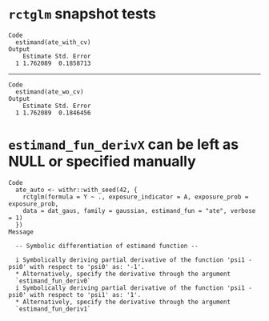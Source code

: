 # `rctglm` snapshot tests

    Code
      estimand(ate_with_cv)
    Output
        Estimate Std. Error
      1 1.762089  0.1858713

---

    Code
      estimand(ate_wo_cv)
    Output
        Estimate Std. Error
      1 1.762089  0.1846456

# `estimand_fun_derivX` can be left as NULL or specified manually

    Code
      ate_auto <- withr::with_seed(42, {
        rctglm(formula = Y ~ ., exposure_indicator = A, exposure_prob = exposure_prob,
        data = dat_gaus, family = gaussian, estimand_fun = "ate", verbose = 1)
      })
    Message
      
      -- Symbolic differentiation of estimand function --
      
      i Symbolically deriving partial derivative of the function 'psi1 - psi0' with respect to 'psi0' as: '-1'.
      * Alternatively, specify the derivative through the argument
      `estimand_fun_deriv0`
      i Symbolically deriving partial derivative of the function 'psi1 - psi0' with respect to 'psi1' as: '1'.
      * Alternatively, specify the derivative through the argument
      `estimand_fun_deriv1`

